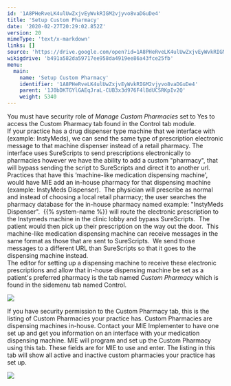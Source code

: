 ```yaml
---
id: '1A8PHeRveLK4ulUwZxjvEyWvkRIGM2vjyvo8vaDGuDe4'
title: 'Setup Custom Pharmacy'
date: '2020-02-27T20:29:02.852Z'
version: 20
mimeType: 'text/x-markdown'
links: []
source: 'https://drive.google.com/open?id=1A8PHeRveLK4ulUwZxjvEyWvkRIGM2vjyvo8vaDGuDe4'
wikigdrive: 'b491a582da59717ee958da4919ee86a43fce25fb'
menu:
  main:
    name: 'Setup Custom Pharmacy'
    identifier: '1A8PHeRveLK4ulUwZxjvEyWvkRIGM2vjyvo8vaDGuDe4'
    parent: '1J0bDKTGYlGAEqJraL-CUB3x3d976F4lBdUCSRKpIv2Q'
    weight: 5340
---
```

You must have security role of *Manage Custom Pharmacies* set to Yes to access the Custom Pharmacy tab found in the Control tab module.  
If your practice has a drug dispenser type machine that we interface with (example: InstyMeds), we can send the same type of prescription electronic message to that machine dispenser instead of a retail pharmacy. The interface uses SureScripts to send prescriptions electronically to pharmacies however we have the ability to add a custom "pharmacy", that will bypass sending the script to SureScripts and direct it to another url.   Practices that have this ‘machine-like medication dispensing machine', would have MIE add an in-house pharmacy for that dispensing machine (example: InstyMeds Dispenser).  The physician will prescribe as normal and instead of choosing a local retail pharmacy; the user searches the pharmacy database for the in-house pharmacy named example: "InstyMeds Dispenser".  {{% system-name %}} will route the electronic prescription to the Instymeds machine in the clinic lobby and bypass SureScripts.  The patient would then pick up their prescription on the way out the door.  This machine-like medication dispensing machine can receive messages in the same format as those that are sent to SureScripts.  We send those messages to a different URL than SureScripts so that it goes to the dispensing machine instead.  
The editor for setting up a dispensing machine to receive these electronic prescriptions and allow that in-house dispensing machine be set as a patient's preferred pharmacy is the tab named *Custom Pharmacy* which is found in the sidemenu tab named Control.
  
![](../setup-custom-pharmacy.assets/b17792894d92e5af124f465d8386551b.png)  

If you have security permission to the Custom Pharmacy tab, this is the listing of Custom Pharmacies your practice has. Custom Pharmacies are dispensing machines in-house. Contact your MIE Implementer to have one set up and get you information on an interface with your medication dispensing machine. MIE will program and set up the Custom Pharmacy using this tab. These fields are for MIE to use and enter. The listing in this tab will show all active and inactive custom pharmacies your practice has set up.
  
![](../setup-custom-pharmacy.assets/0f8066d1b2b91b6a2ca2ed265aa2cb21.png)  


